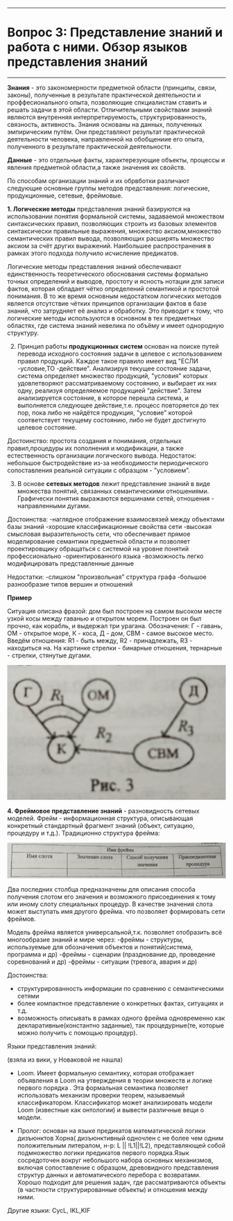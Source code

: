 ____
# Вопрос 3: Представление знаний и работа с ними. Обзор языков представления знаний
____
 
**Знания** - это закономерности предметной области (принципы, связи, законы), полученные в результате практической деятельности и проффесионального опыта, 
позволяющие спкциалистам ставить и решать задачи в этой области.
Отличительными свойствами знаний являются внутренняя интерпретируемость, структурированность, связность, активность.
Знания основаны на данных, полученных эмпирическим путём. Они представляют результат практической деятельности человека, направленной на обобщениие его опыта, 
полученного в результате практической деятельности.

**Данные** - это отдельные факты, характерезующие объекты, процессы и явления предметной области,а также значения их свойств.

По способам организации знаний и их обрвботки различают следующие основные группы методов представления: логические, продукционные, сетевые, фреймовые.

**1. Логические методы** представления знаний базируются на использовании понятия формальной системы, задаваемой множеством синтаксических правил, 
позволяющих строить из базовых элементов синтаксически правильные выражения, множество аксиом,множество семантических правил вывода, позволяющих расширять множество аксиом за счёт других выражений.
Наибольшее распространения в рамках этого подхода получило исчисление предикатов.

Логические методы представления знаний обеспечивают единственность теоретического обоснования системы формально точных определений и выводов, простоту и ясность
нотации для записи фактов, которая обладает чётко определений семантикой и простотой понимания.
В то же время основным недостатком логических методов является отсутствие чётких принципов организации фактов в базе знаний, что затрудняет её анализ и обработку.
Это приводит к тому, что логические методы используются в основном в тех предметных областях, где система знаний невелика по объёму и имеет однородную структуру.

2. Принцип работы **продукционных систем** основан на поиске путей перевода исходного состояния задачи в целевое с использованием правил продукций.
Каждое такое правило имеет вид "ЕСЛИ -условие,ТО -действие".
Анализируя текущее состояние задачи, система определяет множество продукций, "условия" которых удовлетворяют рассматриваемому состоянию, и выбирает их них одну, реализуя определяемое продукцией "действие".
Затем анализируется состояние, в которое перешла система, и выполняется следующее действие,т.е. процесс повторяется до тех пор, пока либо не найдётся продукция, "условие" которой соответствует текущему состоянию, либо не будет достигнуто целевое состояние.

Достоинство: простота создания и понимания, отдельных правил,процедуры их пополнения и модификации, а также естественность организации логического вывода.
Недостаток:  небольшое быстродействие из-за необходимости периодического сопоставления реальной ситуации с образцом - "условием".


3. В основе **сетевых методов** лежит представление знаний в виде множества понятий, связанных семантическими отношениями.
Графически понятия выражаются вершинами сетей, отношения - направленными дугами.

Достоинства:
-наглядное отображение взаимосвязей между объектами базы знаний
-хорошие классификационные свойства сети
-высокая смысловая выразительность сети, что обеспечивает прямое моделирование семантики предметной области и позволяет проектировщику обращаться с системой на уровне понятий профессионально -ориентированного языка
-возможность легко модифицировать представленные данные

Недостатки:
-слишком "произвольная" структура графа
-большое разнообразие типов вершин и отношений

**Пример**

Ситуация описана фразой: дом был построен на самом высоком месте узкой косы между гаванью и открытом морем.
Построен он был прочно, как корабль, и выдержал три урагана.
Обозначения: Г - гавань, ОМ - открытое море, К - коса, Д - дом, СВМ - самое высокое место.
Введём отношения: R1 - быть между, R2 - принадлежать, R3 - находиться на.
На картинке стрелки - бинарные отношения, тернарные - стрелки, стянутые дугами.

![сеть](../resources/imgs/t3_2.png)

**4. Фреймовое представление знаний** - разновидность сетевых моделей.
Фрейм - информационная структура, описывающая конкретный стандартный фрагмент знаний (объект, ситуацию, процедуру и т.д.).
Традиционно структура фрейма:

![фрейм](../resources/imgs/t3_1.png)

Два последних столбца предназначены для описания способа получения слотом его значения и возможного присоединения к тому или иному слоту специальных процедур.
В качестве значения слота может выступать имя другого фрейма. что позволяет формировать сети фреймов.

Модель фрейма является  универсальной,т.к. позволяет отобразить всё многообразие знаний и мире через:
-фреймы - структуры, используемые для обозначения объектов и понятий(система, программа и др)
-фреймы - сценарии (празднование др, проведение соревнований и др)
-фреймы - ситуации (тревога, авария и др)

Достоинства:
- структурированность информации по сравнению с семантическими сетями
- более компактное представление о конкретных фактах, ситуациях и т.д.
- возможность описывать в рамках одного фрейма одновременно как декларативные(константно заданные), так процедурные(те, которые можно получить с помощью процедур).


Языки представления знаний:

(взяла из вики, у Новаковой не нашла)


- Loom. Имеет формальную семантику, которая отображает объявления в Loom на утверждения в теории множеств и логике первого порядка .
Эта формальная семантика позволяет использовать механизм проверки теорем, называемый классификатором.
Классификатор может анализировать модели Loom (известные как онтологии) и вывести различные вещи о модели.

- Пролог: основан на языке предикатов математической логики дизъюнктов Хорна( дизъюнктивный одночлен с не более чем одним положительным литералом, н-р: L || !L1||!L2),
представляющей собой подмножество логики предикатов первого порядка.Язык сосредоточен вокруг небольшого набора основных механизмов, включая сопоставление с образцом, древовидного представления структур данных и автоматического перебора с возвратами. Хорошо подходит для решения задач, где рассматриваются объекты (в частности структурированные объекты) и отношения между ними.

Другие языки: CycL, IKL,KIF
